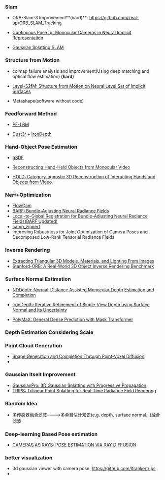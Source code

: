 ### Slam

* ORB-Slam-3 Improvement**(hard)**: https://github.com/zeal-up/ORB_SLAM_Tracking

* [Continuous Pose for Monocular Cameras in Neural Implicit Representation](https://github.com/qimaqi/Continuous-Pose-in-NeRF)
* [Gaussian Splatting SLAM](https://github.com/muskie82/MonoGS)

### Structure from Motion

* colmap failure analysis and improvement(Using deep matching and optical flow estimation) **(hard)**

* [Level-S2fM: Structure from Motion on Neural Level Set of Implicit Surfaces](https://github.com/henry123-boy/Level-S2FM_official)

* Metashape(software without code)

### Feedforward Method

* [PF-LRM](https://totoro97.github.io/pf-lrm/)

* [Dust3r](https://github.com/naver/dust3r) + [IronDepth](https://github.com/baegwangbin/IronDepth)

### Hand-Object Pose Estimation

* [gSDF](https://github.com/zerchen/gSDF)
* [Reconstructing Hand-Held Objects from Monocular Video](https://github.com/dihuangdh/HHOR)

* [HOLD: Category-agnostic 3D Reconstruction of Interacting Hands and Objects from Video](https://github.com/zc-alexfan/hold)

### Nerf+Optimization

* [FlowCam](https://github.com/cameronosmith/FlowCam)
* [BARF: Bundle-Adjusting Neural Radiance Fields](https://github.com/chenhsuanlin/bundle-adjusting-NeRF)
* [Local-to-Global Registration for Bundle-Adjusting Neural Radiance Fields(BARF Updated)](https://github.com/rover-xingyu/L2G-NeRF)
* [camp_zipnerf](https://github.com/jonbarron/camp_zipnerf)
* Improving Robustness for Joint Optimization of Camera Poses and Decomposed Low-Rank Tensorial Radiance Fields

### Inverse Rendering

* [Extracting Triangular 3D Models, Materials, and Lighting From Images](https://github.com/NVlabs/nvdiffrec)
* [Stanford-ORB: A Real-World 3D Object Inverse Rendering Benchmark](https://github.com/StanfordORB/Stanford-ORB?tab=readme-ov-file)

### Surface Normal Estimation

* [NDDepth: Normal-Distance Assisted Monocular Depth Estimation and Completion](https://github.com/ShuweiShao/NDDepth)

* [IronDepth: Iterative Refinement of Single-View Depth using Surface Normal and its Uncertainty](https://github.com/baegwangbin/IronDepth)
* [PolyMaX: General Dense Prediction with Mask Transformer](https://github.com/google-research/deeplab2)

### Depth Estimation Considering Scale

### Point Cloud Generation

* [Shape Generation and Completion Through Point-Voxel Diffusion](https://github.com/alexzhou907/PVD)
* 

### Gaussian Itselt Improvement

* [GaussianPro: 3D Gaussian Splatting with Progressive Propagation](https://github.com/kcheng1021/GaussianPro)
* [TRIPS: Trilinear Point Splatting for Real-Time Radiance Field Rendering](https://github.com/lfranke/trips)

### Random Idea

* 多传感器融合滤波---->多单目估计知识(e.g. depth, surface normal...)融合滤波

### Deep-learning Based Pose estimation

* [CAMERAS AS RAYS: POSE ESTIMATION VIA RAY DIFFUSION](https://github.com/jasonyzhang/RayDiffusion)

### better visualization

* 3d gaussian viewer with camera pose: https://github.com/lfranke/trips
* 